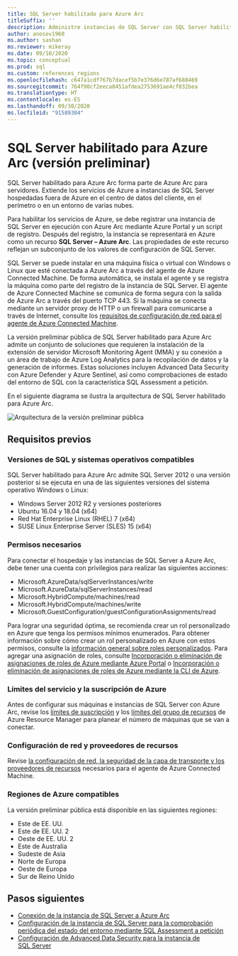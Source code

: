 ```yaml
---
title: SQL Server habilitado para Azure Arc
titleSuffix: ''
description: Administre instancias de SQL Server con SQL Server habilitado para Azure Arc.
author: anosov1960
ms.author: sashan
ms.reviewer: mikeray
ms.date: 09/10/2020
ms.topic: conceptual
ms.prod: sql
ms.custom: references_regions
ms.openlocfilehash: c647a1cdf767b7dacef5b7e376d6e787af688469
ms.sourcegitcommit: 764f90cf2eeca8451afdea2753691ae4cf032bea
ms.translationtype: HT
ms.contentlocale: es-ES
ms.lasthandoff: 09/30/2020
ms.locfileid: "91589304"
---
```

# <a name="azure-arc-enabled-sql-server-preview"></a>SQL Server habilitado para Azure Arc (versión preliminar)

SQL Server habilitado para Azure Arc forma parte de Azure Arc para servidores. Extiende los servicios de Azure a instancias de SQL Server hospedadas fuera de Azure en el centro de datos del cliente, en el perímetro o en un entorno de varias nubes.

Para habilitar los servicios de Azure, se debe registrar una instancia de SQL Server en ejecución con Azure Arc mediante Azure Portal y un script de registro. Después del registro, la instancia se representará en Azure como un recurso __SQL Server – Azure Arc__. Las propiedades de este recurso reflejan un subconjunto de los valores de configuración de SQL Server.

SQL Server se puede instalar en una máquina física o virtual con Windows o Linux que esté conectada a Azure Arc a través del agente de Azure Connected Machine. De forma automática, se instala el agente y se registra la máquina como parte del registro de la instancia de SQL Server. El agente de Azure Connected Machine se comunica de forma segura con la salida de Azure Arc a través del puerto TCP 443. Si la máquina se conecta mediante un servidor proxy de HTTP o un firewall para comunicarse a través de Internet, consulte los [requisitos de configuración de red para el agente de Azure Connected Machine](/azure/azure-arc/servers/agent-overview#prerequisites).

La versión preliminar pública de SQL Server habilitado para Azure Arc admite un conjunto de soluciones que requieren la instalación de la extensión de servidor Microsoft Monitoring Agent (MMA) y su conexión a un área de trabajo de Azure Log Analytics para la recopilación de datos y la generación de informes. Estas soluciones incluyen Advanced Data Security con Azure Defender y Azure Sentinel, así como comprobaciones de estado del entorno de SQL con la característica SQL Assessment a petición.

En el siguiente diagrama se ilustra la arquitectura de SQL Server habilitado para Azure Arc.

![Arquitectura de la versión preliminar pública](media/overview/pubic-preview-architecture.png)

## <a name="prerequisites"></a>Requisitos previos

### <a name="supported-sql-versions-and-operating-systems"></a>Versiones de SQL y sistemas operativos compatibles

SQL Server habilitado para Azure Arc admite SQL Server 2012 o una versión posterior si se ejecuta en una de las siguientes versiones del sistema operativo Windows o Linux:

- Windows Server 2012 R2 y versiones posteriores
- Ubuntu 16.04 y 18.04 (x64)
- Red Hat Enterprise Linux (RHEL) 7 (x64) 
- SUSE Linux Enterprise Server (SLES) 15 (x64)

### <a name="required-permissions"></a>Permisos necesarios

Para conectar el hospedaje y las instancias de SQL Server a Azure Arc, debe tener una cuenta con privilegios para realizar las siguientes acciones:
   * Microsoft.AzureData/sqlServerInstances/write
   * Microsoft.AzureData/sqlServerInstances/read
   * Microsoft.HybridCompute/machines/read
   * Microsoft.HybridCompute/machines/write
   * Microsoft.GuestConfiguration/guestConfigurationAssignments/read

Para lograr una seguridad óptima, se recomienda crear un rol personalizado en Azure que tenga los permisos mínimos enumerados. Para obtener información sobre cómo crear un rol personalizado en Azure con estos permisos, consulte la [información general sobre roles personalizados](https://docs.microsoft.com/azure/active-directory/users-groups-roles/roles-custom-overview). Para agregar una asignación de roles, consulte [Incorporación o eliminación de asignaciones de roles de Azure mediante Azure Portal](https://docs.microsoft.com/azure/role-based-access-control/role-assignments-portal) o [Incorporación o eliminación de asignaciones de roles de Azure mediante la CLI de Azure](https://docs.microsoft.com/azure/role-based-access-control/role-assignments-cli).

### <a name="azure-subscription-and-service-limits"></a>Límites del servicio y la suscripción de Azure

Antes de configurar sus máquinas e instancias de SQL Server con Azure Arc, revise los [límites de suscripción](/azure/azure-resource-manager/management/azure-subscription-service-limits#subscription-limits) y los [límites del grupo de recursos](/azure/azure-resource-manager/management/azure-subscription-service-limits#resource-group-limits) de Azure Resource Manager para planear el número de máquinas que se van a conectar.

### <a name="networking-configuration-and-resource-providers"></a>Configuración de red y proveedores de recursos

Revise [la configuración de red, la seguridad de la capa de transporte y los proveedores de recursos](/azure/azure-arc/servers/agent-overview#prerequisites) necesarios para el agente de Azure Connected Machine.

### <a name="supported-azure-regions"></a>Regiones de Azure compatibles

La versión preliminar pública está disponible en las siguientes regiones:
- Este de EE. UU.
- Este de EE. UU. 2
- Oeste de EE. UU. 2
- Este de Australia
- Sudeste de Asia
- Norte de Europa
- Oeste de Europa
- Sur de Reino Unido

## <a name="next-steps"></a>Pasos siguientes

- [Conexión de la instancia de SQL Server a Azure Arc](connect.md)
- [Configuración de la instancia de SQL Server para la comprobación periódica del estado del entorno mediante SQL Assessment a petición](assess.md)
- [Configuración de Advanced Data Security para la instancia de SQL Server](configure-advanced-data-security.md)
